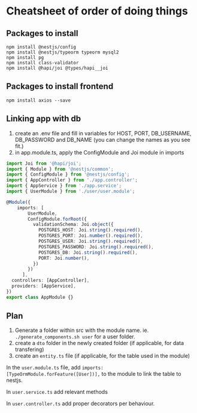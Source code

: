 # Cheatsheet of order of doing things
## Packages to install
```
npm install @nestjs/config
npm install @nestjs/typeorm typeorm mysql2
npm install pg
npm install class-validator
npm install @hapi/joi @types/hapi__joi
```

## Packages to install frontend
```
npm install axios --save
```

## Linking app with db
1. create an .env file and fill in variables for HOST, PORT, DB_USERNAME, DB_PASSWORD and DB_NAME (you can change the names as you see fit.)
2. in app.module.ts, apply the ConfigModule and Joi module in imports
```ts
import Joi from '@hapi/joi';
import { Module } from '@nestjs/common';
import { ConfigModule } from '@nestjs/config';
import { AppController } from './app.controller';
import { AppService } from './app.service';
import { UserModule } from './user/user.module';

@Module({
	imports: [
		UserModule,
		ConfigModule.forRoot({
		  validationSchema: Joi.object({
			POSTGRES_HOST: Joi.string().required(),
			POSTGRES_PORT: Joi.number().required(),
			POSTGRES_USER: Joi.string().required(),
			POSTGRES_PASSWORD: Joi.string().required(),
			POSTGRES_DB: Joi.string().required(),
			PORT: Joi.number(),
		  })
		})
	  ],
  controllers: [AppController],
  providers: [AppService],
})
export class AppModule {}
```

## Plan
1. Generate a folder within src with the module name. ie. `./generate_components.sh user` for a user folder.
2. create a `dto` folder in the newly created folder (if applicable, for data transfering)
3. create an `entity.ts` file (if applicable, for the table used in the module)

In the `user.module.ts` file, add `imports: [TypeOrmModule.forFeature([User])],` to the module to link the table to nestjs.

In `user.service.ts` add relevant methods

In `user.controller.ts` add proper decorators per behaviour.

